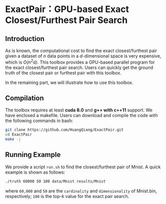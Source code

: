 # ExactPair：GPU-based Exact Closest/Furthest Pair Search

## Introduction

As is known, the computational cost to find the exact closest/furthest pair given a dataset of *n* data points in a *d*-dimensional space is very expensive, which is *O(n<sup>2</sup>d)*. This toolbox provides a GPU-based parallel program for the exact closest/furthest pair search. Users can quickly get the ground truth of the closest pair or furthest pair with this toolbox. 

In the remaining part, we will illustrate how to use this toolbox.

## Compilation

The toolbox requires at least **cuda 8.0** and  **g++ with c++11** support. We have enclosed a makefile. Users can download and compile the code with the following commands in bash:

```bash
git clone https://github.com/HuangQiang/ExactPair.git
cd ExactPair
make -j
```

## Running Example

We provide a script ```run.sh``` to find the closest/furthest pair of Mnist. A quick example is shown as follows:

```bash
./truth 60000 50 100 data/Mnist results/Mnist
```

where `60,000` and `50` are the `cardinality` and `dimensionality` of Mnist.bin, respectively; `100` is the top-k value for the exact pair search.
